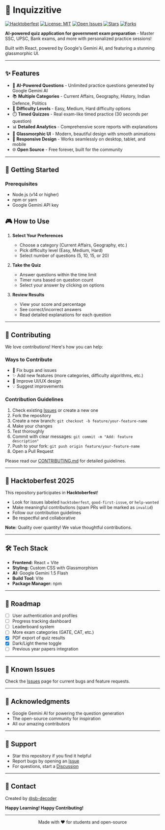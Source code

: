 # 🧠 Inquizzitive

[![Hacktoberfest](https://img.shields.io/badge/Hacktoberfest-2025-blueviolet?style=for-the-badge&logo=hacktoberfest)](https://hacktoberfest.com)
[![License: MIT](https://img.shields.io/badge/License-MIT-green.svg?style=for-the-badge)](./LICENSE)
[![Open Issues](https://img.shields.io/github/issues/sb-decoder/inquizzitive?style=for-the-badge)](https://github.com/sb-decoder/inquizzitive/issues)
[![Stars](https://img.shields.io/github/stars/sb-decoder/inquizzitive?style=for-the-badge)](https://github.com/sb-decoder/inquizzitive/stargazers)
[![Forks](https://img.shields.io/github/forks/sb-decoder/inquizzitive?style=for-the-badge)](https://github.com/sb-decoder/inquizzitive/network/members)

**AI-powered quiz application for government exam preparation** - Master SSC, UPSC, Bank exams, and more with personalized practice sessions!

Built with React, powered by Google's Gemini AI, and featuring a stunning glassmorphic UI.

---

## ✨ Features

- 🤖 **AI-Powered Questions** - Unlimited practice questions generated by Google Gemini AI
- 📚 **Multiple Categories** - Current Affairs, Geography, History, Indian Defence, Politics
- 🎯 **Difficulty Levels** - Easy, Medium, Hard difficulty options
- ⏱️ **Timed Quizzes** - Real exam-like timed practice (30 seconds per question)
- 📊 **Detailed Analytics** - Comprehensive score reports with explanations
- 🎨 **Glassmorphic UI** - Modern, beautiful design with smooth animations
- 📱 **Responsive Design** - Works seamlessly on desktop, tablet, and mobile
- 🌐 **Open Source** - Free forever, built for the community

---

## 🚀 Getting Started

### Prerequisites

- Node.js (v14 or higher)
- npm or yarn
- Google Gemini API key

## 🎮 How to Use

1. **Select Your Preferences**
   - Choose a category (Current Affairs, Geography, etc.)
   - Pick difficulty level (Easy, Medium, Hard)
   - Select number of questions (5, 10, 15, or 20)

2. **Take the Quiz**
   - Answer questions within the time limit
   - Timer runs based on question count
   - Select your answer by clicking on options

3. **Review Results**
   - View your score and percentage
   - See correct/incorrect answers
   - Read detailed explanations for each question

---

## 🤝 Contributing

We love contributions! Here's how you can help:

### Ways to Contribute

- 🐞 Fix bugs and issues
- ✨ Add new features (more categories, difficulty algorithms, etc.)
- 🎨 Improve UI/UX design
- 💡 Suggest improvements

### Contribution Guidelines

1. Check existing [Issues](https://github.com/sb-decoder/inquizzitive/issues) or create a new one
2. Fork the repository
3. Create a new branch: `git checkout -b feature/your-feature-name`
4. Make your changes
5. Test thoroughly
6. Commit with clear messages: `git commit -m "Add: feature description"`
7. Push to your fork: `git push origin feature/your-feature-name`
8. Open a Pull Request

Please read our [CONTRIBUTING.md](./CONTRIBUTING.md) for detailed guidelines.

---

## 🎃 Hacktoberfest 2025

This repository participates in **Hacktoberfest**!

- Look for issues labeled `hacktoberfest`, `good-first-issue`, or `help-wanted`
- Make meaningful contributions (spam PRs will be marked as `invalid`)
- Follow our contribution guidelines
- Be respectful and collaborative

**Note:** Quality over quantity! We value thoughtful contributions.

---

## 🛠️ Tech Stack

- **Frontend:** React + Vite
- **Styling:** Custom CSS with Glassmorphism
- **AI:** Google Gemini 1.5 Flash
- **Build Tool:** Vite
- **Package Manager:** npm

---

## 🔮 Roadmap

- [ ] User authentication and profiles
- [ ] Progress tracking dashboard
- [ ] Leaderboard system
- [ ] More exam categories (GATE, CAT, etc.)
- [x] PDF export of quiz results
- [x] Dark/Light theme toggle
- [ ] Previous year papers integration

---

## 🐛 Known Issues

Check the [Issues](https://github.com/sb-decoder/inquizzitive/issues) page for current bugs and feature requests.

---

## 🙏 Acknowledgments

- Google Gemini AI for powering the question generation
- The open-source community for inspiration
- All our amazing contributors

---

## 💬 Support

- Star this repository if you find it helpful
- Report bugs by opening an [Issue](https://github.com/sb-decoder/inquizzitive/issues)
- For questions, start a [Discussion](https://github.com/sb-decoder/inquizzitive/discussions)

---

## 📧 Contact

Created by [@sb-decoder](https://github.com/sb-decoder)

**Happy Learning! Happy Contributing!**

---

<div align="center">
  Made with ❤️ for students and open-source
</div>

